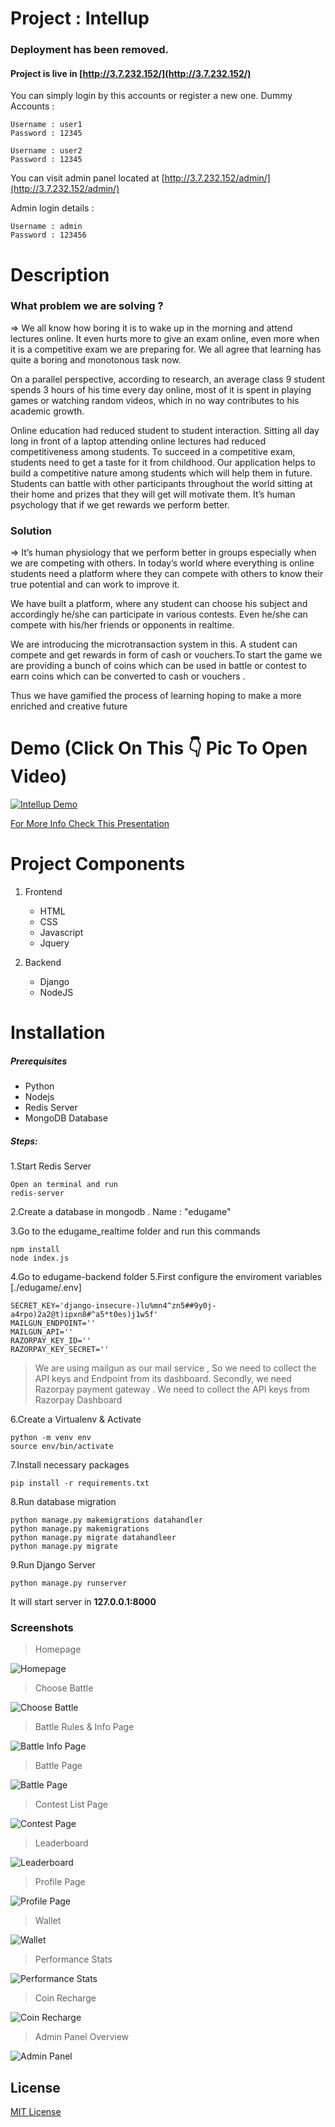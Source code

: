 # Project : Intellup

### Deployment has been removed.

#### Project is live in [http://3.7.232.152/](http://3.7.232.152/)
You can simply login by this accounts or register a new one.
Dummy Accounts :
```
Username : user1
Password : 12345

Username : user2
Password : 12345
```

You can visit admin panel located at [http://3.7.232.152/admin/](http://3.7.232.152/admin/)

Admin login details :
```
Username : admin
Password : 123456
```

# Description
### What problem we are solving ?
=> We all know how boring it is to wake up in the morning and attend lectures online. It even hurts more to give an exam online, even more when it is a competitive exam we are preparing for. We all agree that learning has quite a boring and monotonous task now.

On a parallel perspective, according to research, an average class 9 student spends 3 hours of his time every day online, most of it is spent in playing games or watching random videos, which in no way contributes to his academic growth.


Online education had reduced student to student interaction. Sitting all day long in front of a laptop attending online lectures had reduced competitiveness among students. To succeed in a competitive exam, students need to get a taste for it from childhood. Our application helps to build a competitive nature among students which will help them in future. Students can battle with other participants throughout the world sitting at their home and prizes that they will get will motivate them. It’s human psychology that if we get rewards we perform better.


### Solution 
=> It’s human physiology that we perform better in groups especially when we are competing with others. In today’s world where everything is online students need a platform where they can compete with others to know their true potential and can work to improve it. 


We have built a platform, where any student can choose his subject and accordingly he/she can participate in various contests. Even he/she can compete with his/her friends or opponents in realtime.

We are introducing the microtransaction system in this. A student can compete and get rewards in form of cash or vouchers.To start the game we are providing a bunch of coins which can be used in battle or contest to earn coins which can be converted to cash or vouchers .

Thus we have gamified the process of learning hoping to make a more enriched and creative future



# Demo (Click On This 👇 Pic To Open Video)

[![Intellup Demo](https://raw.githubusercontent.com/Tanmoy741127/Intellup/main/screenshots/video.gif)](https://youtu.be/6-EcysQV_uU "Intellup Demo")

[For More Info Check This Presentation](https://raw.githubusercontent.com/Tanmoy741127/Intellup/f3de96e4407a88e2bb4cfe97b79a74444c55c767/screenshots/presentation.pdf)


# Project Components

1. Frontend
	- HTML
	- CSS
	- Javascript
	- Jquery

2. Backend
	- Django
	- NodeJS

# Installation
##### Prerequisites
- Python
- Nodejs
- Redis Server
-  MongoDB Database

##### Steps:
1.Start Redis Server

```
Open an terminal and run
redis-server
```

2.Create a database in mongodb . Name : "edugame" 

3.Go to the edugame_realtime folder and run this commands

```
npm install
node index.js

```
4.Go to edugame-backend folder
5.First configure the enviroment variables [./edugame/.env]

```
SECRET_KEY='django-insecure-)lu%mn4^zn5##9y0j-a4rpo)2a2@t)ipxn8#^a5*t0es)j1w5f'
MAILGUN_ENDPOINT=''
MAILGUN_API=''
RAZORPAY_KEY_ID=''
RAZORPAY_KEY_SECRET=''
```
> We are using mailgun as our mail service , So we need to collect the API keys and Endpoint from its dashboard. Secondly, we need Razorpay payment gateway . We need to collect the API keys from Razorpay Dashboard

6.Create a Virtualenv & Activate
```
python -m venv env
source env/bin/activate
```
7.Install necessary packages
```
pip install -r requirements.txt
```
8.Run database migration
```
python manage.py makemigrations datahandler
python manage.py makemigrations
python manage.py migrate datahandleer
python manage.py migrate
```

9.Run Django Server
```
python manage.py runserver
```

It will start server in **127.0.0.1:8000**

### Screenshots
> Homepage

![Homepage](https://raw.githubusercontent.com/Tanmoy741127/Intellup/main/screenshots/1.png)

> Choose Battle

![Choose Battle](https://raw.githubusercontent.com/Tanmoy741127/Intellup/main/screenshots/2.png)

> Battle Rules & Info Page

![Battle Info Page](https://raw.githubusercontent.com/Tanmoy741127/Intellup/main/screenshots/3.png)

> Battle Page

![Battle Page](https://raw.githubusercontent.com/Tanmoy741127/Intellup/main/screenshots/4.png)

> Contest List Page

![Contest Page](https://raw.githubusercontent.com/Tanmoy741127/Intellup/main/screenshots/7.png)

> Leaderboard

![Leaderboard](https://raw.githubusercontent.com/Tanmoy741127/Intellup/main/screenshots/8.png)

> Profile Page

![Profile Page](https://raw.githubusercontent.com/Tanmoy741127/Intellup/main/screenshots/9.png)

> Wallet

![Wallet](https://raw.githubusercontent.com/Tanmoy741127/Intellup/main/screenshots/10.png)

> Performance Stats 

![Performance Stats ](https://raw.githubusercontent.com/Tanmoy741127/Intellup/main/screenshots/11.png)

> Coin Recharge

![Coin Recharge](https://raw.githubusercontent.com/Tanmoy741127/Intellup/main/screenshots/12.png)

> Admin Panel Overview

![Admin Panel](https://raw.githubusercontent.com/Tanmoy741127/Intellup/main/screenshots/6.png)

## License
[MIT License](https://github.com/Tanmoy741127/Intellup/blob/main/LICENSE)
